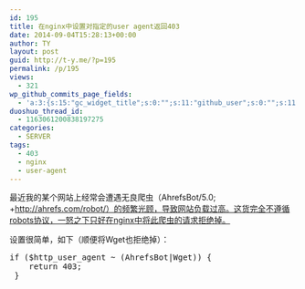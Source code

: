 ```yaml
---
id: 195
title: 在nginx中设置对指定的user agent返回403
date: 2014-09-04T15:28:13+00:00
author: TY
layout: post
guid: http://t-y.me/?p=195
permalink: /p/195
views:
  - 321
wp_github_commits_page_fields:
  - 'a:3:{s:15:"gc_widget_title";s:0:"";s:11:"github_user";s:0:"";s:11:"github_repo";s:0:"";}'
duoshuo_thread_id:
  - 1163061200838197275
categories:
  - SERVER
tags:
  - 403
  - nginx
  - user-agent
---
```

最近我的某个网站上经常会遭遇无良爬虫（AhrefsBot/5.0; +http://ahrefs.com/robot/）的频繁光顾，导致网站负载过高。这货完全不遵循robots协议，一怒之下只好在nginx中将此爬虫的请求拒绝掉。
  
设置很简单，如下（顺便将Wget也拒绝掉）： 



<pre class="prettyprint lang-bsh">if ($http_user_agent ~ (AhrefsBot|Wget)) {
    return 403;
 }</pre>